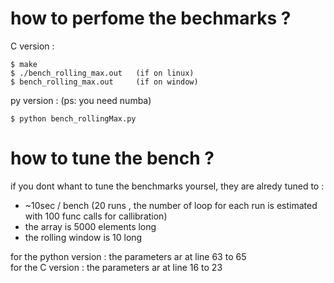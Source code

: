 # how to perfome the bechmarks ?
C version :
```
$ make
$ ./bench_rolling_max.out   (if on linux)
$ bench_rolling_max.out     (if on window)
```
py version : (ps: you need numba)
```
$ python bench_rollingMax.py
```

# how to tune the bench ?
if you dont whant to tune the benchmarks yoursel, they are alredy tuned to :
- ~10sec / bench (20 runs , the number of loop for each run is estimated with 100 func calls for callibration)
- the array is 5000 elements long
- the rolling window is 10 long

for the python version : the parameters ar at line 63 to 65<br>
for the C version : the parameters ar at line 16 to 23<br>

